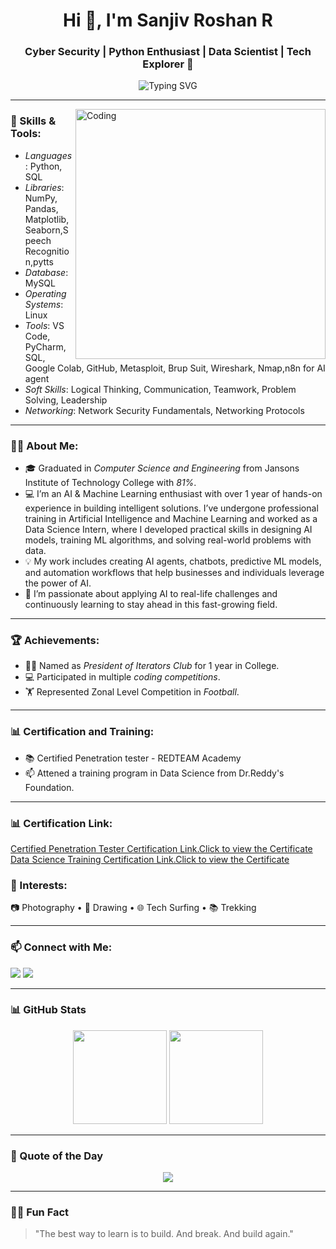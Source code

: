 <h1 align="center">Hi 👋, I'm Sanjiv Roshan R</h1>
<h3 align="center">Cyber Security | Python Enthusiast | Data Scientist | Tech Explorer 🚀</h3>

<p align="center">
  <img src="https://readme-typing-svg.demolab.com?font=Fira+Code&size=24&pause=1000&center=true&vCenter=true&width=435&lines=Python+Developer;Data+Scientist;Cloud+and+Networking+Explorer;Always+Learning+and+Building" alt="Typing SVG" />
</p>

---

<img align="right" alt="Coding" width="400" src="https://cdn.dribbble.com/users/1162077/screenshots/3848914/programmer.gif">

### 🔧 Skills & Tools:
- *Languages*: Python, SQL
- *Libraries*: NumPy, Pandas, Matplotlib, Seaborn,Speech Recognition,pytts
- *Database*: MySQL
- *Operating Systems*: Linux
- *Tools*: VS Code, PyCharm, SQL, Google Colab, GitHub, Metasploit, Brup Suit, Wireshark, Nmap,n8n for AI agent
- *Soft Skills*: Logical Thinking, Communication, Teamwork, Problem Solving, Leadership
- *Networking*: Network Security Fundamentals, Networking Protocols 

---

### 👨‍💻 About Me:
- 🎓 Graduated in *Computer Science and Engineering* from Jansons Institute of Technology College with *81%*.
- 💻 I’m an AI & Machine Learning enthusiast with over 1 year of hands-on experience in building intelligent solutions. I’ve undergone professional training in Artificial Intelligence and Machine Learning       and worked as a Data Science Intern, where I developed practical skills in designing AI models, training ML algorithms, and solving real-world problems with data.
- 💡  My work includes creating AI agents, chatbots, predictive ML models, and automation workflows that help businesses and individuals leverage the power of AI.
- 🚀 I’m passionate about applying AI to real-life challenges and continuously learning to stay ahead in this fast-growing field.



---

### 🏆 Achievements:
- 🧑‍💼 Named as *President of Iterators Club* for 1 year in College.
- 💻 Participated in multiple *coding competitions*.
- 🏋 Represented Zonal Level Competition in *Football*.
  
  
---

### 📊 Certification and Training:
- 📚 Certified Penetration tester - REDTEAM Academy
- 📫 Attened a training program in Data Science from Dr.Reddy's Foundation.

---

### 📊 Certification Link:
<p align="left">
  <a href="https://drive.google.com/file/d/1Rq20XThkPJ21sJnVLlL_RO5uh1dVGPGD/view?usp=sharing" target="_blank">Certified Penetration Tester Certification Link.Click to view the Certificate</a>
  <a href="https://drive.google.com/file/d/1S-v69zFMOsMcmy11AYcKzbn1bofmtD-0/view?usp=sharing" target="_blank">Data Science Training Certification Link.Click to view the Certificate</a>
</p>

### 🌱 Interests:
📷 Photography • 🌾 Drawing • 🌐 Tech Surfing • 📚 Trekking

---

### 📫 Connect with Me:

<p align="left">
  <a href="mailto:sanjukishan7@gmail.com"><img src="https://img.shields.io/badge/-Email-c14438?style=for-the-badge&logo=Gmail&logoColor=white" /></a>
  <a href="https://linkedin.com/in/https://www.linkedin.com/in/sanjiv-roshan-008523211/" target="_blank"><img src="https://img.shields.io/badge/-LinkedIn-blue?style=for-the-badge&logo=Linkedin&logoColor=white"/></a>
</p>

---

### 📊 GitHub Stats

<p align="center">
  <img src="https://github-readme-stats.vercel.app/api?username=Sanjukishan&show_icons=true&theme=radical" height="150">
  <img src="https://github-readme-stats.vercel.app/api/top-langs/?username=Sanjukishan&layout=compact&theme=radical" height="150">
</p>


---

### 🧠 Quote of the Day
<p align="center">
  <img src="https://quotes-github-readme.vercel.app/api?type=horizontal&theme=radical">
</p>

---

### 🧑‍🚀 Fun Fact
> "The best way to learn is to build. And break. And build again."
